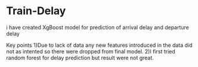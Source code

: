 # Train-Delay

i have created XgBoost model for prediction of arrival delay and departure delay

Key points
1)Due to lack of data any new features introduced in the data did not as intented so there were dropped from final model.
2)I first tried random forest for delay prediction but result were not great.

